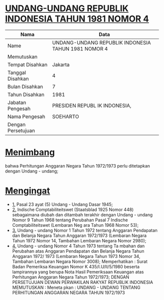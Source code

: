 # [UNDANG-UNDANG REPUBLIK INDONESIA TAHUN 1981 NOMOR 4](http://example.org/legal/document/uu/1981/4)

| Nama | Data |
| ------ | ----- |
|Name|UNDANG-UNDANG REPUBLIK INDONESIA TAHUN 1981 NOMOR 4|
|Memutuskan||
|Tempat Disahkan|Jakarta|
|Tanggal Disahkan|4|
|Bulan Disahkan|7|
|Tahun Disahkan|1981|
|Jabatan Pengesah|PRESIDEN REPUBL IK INDONESIA,|
|Nama Pengesah|SOEHARTO|
|Dengan Persetujuan||
# [Menimbang](http://example.org/legal/document/uu/1981/4/menimbang)
bahwa Perhitungan Anggaran Negara Tahun 1972/1973 perlu ditetapkan dengan Undang - undang;
# [Mengingat](http://example.org/legal/document/uu/1981/4/mengingat)

* [1.](http://example.org/legal/document/uu/1981/4/mengingat/point/0001) Pasal 23 ayat (5) Undang - Undang Dasar 1945;
* [2.](http://example.org/legal/document/uu/1981/4/mengingat/point/0002) Indische Comptabiliteitswet (Staatsblad 1925 Nomor 448) sebagaimana diubah dan ditambah terakhir dengan Undang - undang Nomor 9 Tahun 1968 tentang Perubahan Pasal 7 Indische Comptabiliteitswet (Lembaran Neg ara Tahun 1968 Nomor 53);
* [3.](http://example.org/legal/document/uu/1981/4/mengingat/point/0003) Undang - undang Nomor 1 Tahun 1972 tentang Anggaran Pendapatan dan Belanja Negara Tahun Anggaran 1972/1973 (Lembaran Negara Tahun 1972 Nomor 14, Tambahan Lembaran Negara Nomor 2980);
* [4.](http://example.org/legal/document/uu/1981/4/mengingat/point/0004) Undang - undang Nomor 4 Tahun 1973 tentang Ta mbahan dan Perubahan atas Anggaran Pendapatan dan Belanja Negara Tahun Anggaran 1972/ 1973 (Lembaran Negara Tahun 1973 Nomor 34, Tambahan Lembaran Negara Nomor 3008); Memperhatikan : Surat Badan Pemeriksa Keuangan Nomor K 435/I.U/II/5/1980 beserta lampirannya yang berupa Nota Hasil Pemeriksaan Keuangan atas Perhitungan Anggaran Negara Tahun 1972/1973; DENGAN PERSETUJUAN DEWAN PERWAKILAN RAKYAT REPUBLIK INDONESIA MEMUTUSKAN : Meneta pkan : UNDANG - UNDANG TENTANG PERHITUNGAN ANGGARAN NEGARA TAHUN 1972/1973